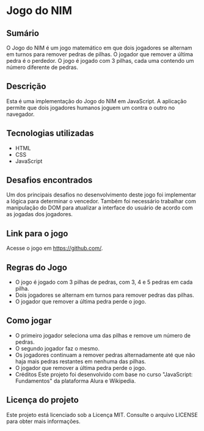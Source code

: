 # Jogo do NIM
## Sumário
O Jogo do NIM é um jogo matemático em que dois jogadores se alternam em turnos para remover pedras de pilhas. O jogador que remover a última pedra é o perdedor. O jogo é jogado com 3 pilhas, cada uma contendo um número diferente de pedras.

## Descrição
Esta é uma implementação do Jogo do NIM em JavaScript. A aplicação permite que dois jogadores humanos joguem um contra o outro no navegador.

## Tecnologias utilizadas
- HTML
- CSS
- JavaScript

## Desafios encontrados
Um dos principais desafios no desenvolvimento deste jogo foi implementar a lógica para determinar o vencedor. Também foi necessário trabalhar com manipulação do DOM para atualizar a interface do usuário de acordo com as jogadas dos jogadores.

## Link para o jogo
Acesse o jogo em https://github.com/.

## Regras do Jogo
- O jogo é jogado com 3 pilhas de pedras, com 3, 4 e 5 pedras em cada pilha.
- Dois jogadores se alternam em turnos para remover pedras das pilhas.
- O jogador que remover a última pedra perde o jogo.

## Como jogar
- O primeiro jogador seleciona uma das pilhas e remove um número de pedras.
- O segundo jogador faz o mesmo.
- Os jogadores continuam a remover pedras alternadamente até que não haja mais pedras restantes em nenhuma das pilhas.
- O jogador que remover a última pedra perde o jogo.
- Créditos
Este projeto foi desenvolvido com base no curso "JavaScript: Fundamentos" da plataforma Alura e Wikipedia.

## Licença do projeto
Este projeto está licenciado sob a Licença MIT. Consulte o arquivo LICENSE para obter mais informações.
 
